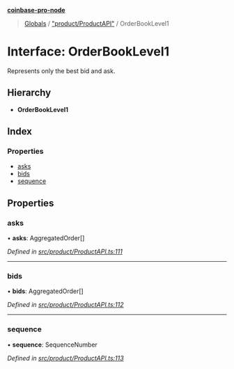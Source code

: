 **[coinbase-pro-node](../README.md)**

> [Globals](../globals.md) / ["product/ProductAPI"](../modules/_product_productapi_.md) / OrderBookLevel1

# Interface: OrderBookLevel1

Represents only the best bid and ask.

## Hierarchy

- **OrderBookLevel1**

## Index

### Properties

- [asks](_product_productapi_.orderbooklevel1.md#asks)
- [bids](_product_productapi_.orderbooklevel1.md#bids)
- [sequence](_product_productapi_.orderbooklevel1.md#sequence)

## Properties

### asks

• **asks**: AggregatedOrder[]

_Defined in [src/product/ProductAPI.ts:111](https://github.com/bennycode/coinbase-pro-node/blob/493485c/src/product/ProductAPI.ts#L111)_

---

### bids

• **bids**: AggregatedOrder[]

_Defined in [src/product/ProductAPI.ts:112](https://github.com/bennycode/coinbase-pro-node/blob/493485c/src/product/ProductAPI.ts#L112)_

---

### sequence

• **sequence**: SequenceNumber

_Defined in [src/product/ProductAPI.ts:113](https://github.com/bennycode/coinbase-pro-node/blob/493485c/src/product/ProductAPI.ts#L113)_
